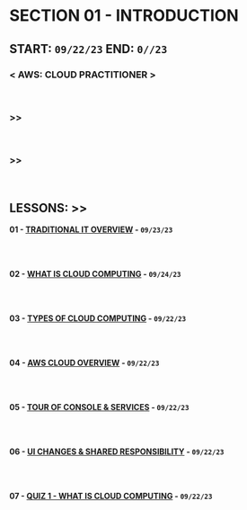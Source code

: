 # SECTION 01 - INTRODUCTION

## **START: `09/22/23` END: `0//23`**

### < AWS: CLOUD PRACTITIONER > <br>

<br>

### >>

<br>

### >>

<br>

## LESSONS: >>

**01 - [TRADITIONAL IT OVERVIEW]() - `09/23/23`**<br>
<br>

<br>

**02 - [WHAT IS CLOUD COMPUTING]() - `09/24/23`**<br>
<br>

<br>

**03 - [TYPES OF CLOUD COMPUTING]() - `09/22/23`**<br>
<br>

<br>

**04 - [AWS CLOUD OVERVIEW]() - `09/22/23`**<br>
<br>

<br>

**05 - [TOUR OF CONSOLE & SERVICES]() - `09/22/23`**<br>
<br>

<br>

**06 - [UI CHANGES & SHARED RESPONSIBILITY]() - `09/22/23`**<br>
<br>

<br>

**07 - [QUIZ 1 - WHAT IS CLOUD COMPUTING]() - `09/22/23`**<br>
<br>

<br>

